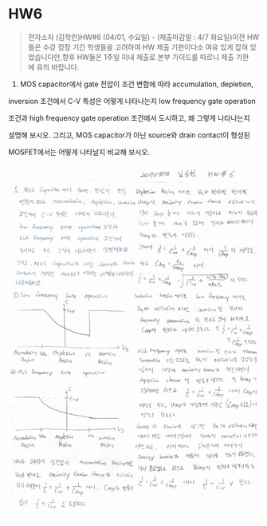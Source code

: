 # HW6

> 전자소자 (김학린)HW#6 (04/01, 수요일) - (제출마감일 : 4/7 화요일)이전 HW들은 수강 정정 기간 학생들을 고려하여 HW 제출 기한이다소 여유 있게 잡혀 있었습니다만,향후 HW들은 1주일 이내 제출로 본부 가이드를 따르니 제출 기한에 유의 바랍니다.

1. MOS capacitor에서 gate 전압이 조건 변함에 따라 accumulation, depletion,

inversion 조건에서 C-V 특성은 어떻게 나타나는지 low frequency gate operation

조건과 high frequency gate operation 조건에서 도시하고, 왜 그렇게 나타나는지

설명해 보시오. 그리고, MOS capacitor가 아닌 source와 drain contact이 형성된

MOSFET에서는 어떻게 나타날지 비교해 보시오.

![01](images/HW6/image1.jpg)